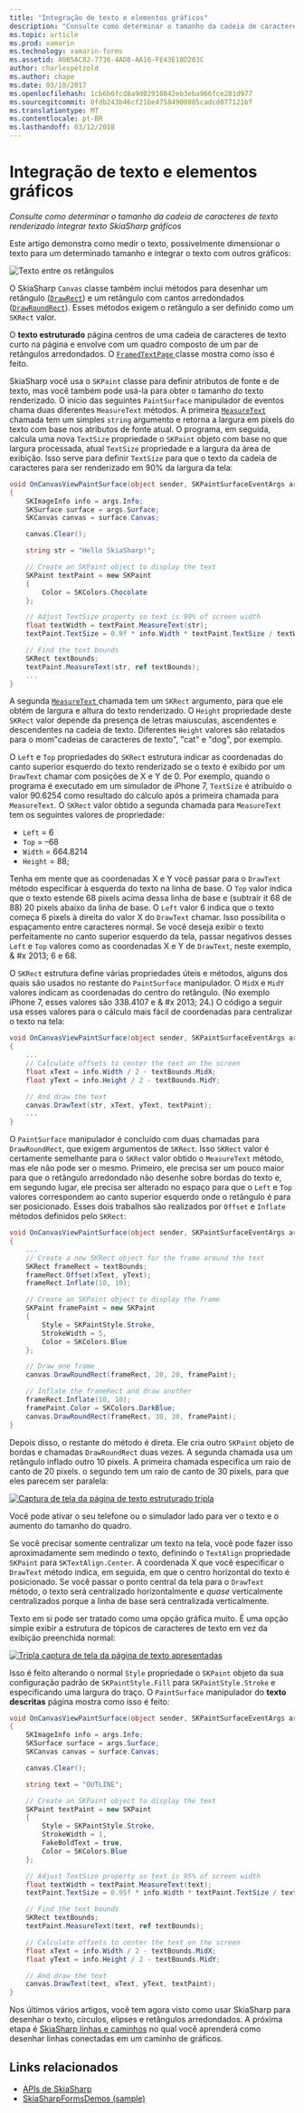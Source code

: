 ```yaml
---
title: "Integração de texto e elementos gráficos"
description: "Consulte como determinar o tamanho da cadeia de caracteres de texto renderizado integrar texto SkiaSharp gráficos"
ms.topic: article
ms.prod: xamarin
ms.technology: xamarin-forms
ms.assetid: A0B5AC82-7736-4AD8-AA16-FE43E18D203C
author: charlespetzold
ms.author: chape
ms.date: 03/10/2017
ms.openlocfilehash: 1cb6b6fcd8a9d02910842eb3eba966fce281d977
ms.sourcegitcommit: 0fdb243b46cf21be47584900805cadcd077121bf
ms.translationtype: MT
ms.contentlocale: pt-BR
ms.lasthandoff: 03/12/2018
---
```

# <a name="integrating-text-and-graphics"></a>Integração de texto e elementos gráficos

_Consulte como determinar o tamanho da cadeia de caracteres de texto renderizado integrar texto SkiaSharp gráficos_

Este artigo demonstra como medir o texto, possivelmente dimensionar o texto para um determinado tamanho e integrar o texto com outros gráficos:

![](text-images/textandgraphicsexample.png "Texto entre os retângulos")

O SkiaSharp `Canvas` classe também inclui métodos para desenhar um retângulo ([`DrawRect`](https://developer.xamarin.com/api/member/SkiaSharp.SKCanvas.DrawRect/p/SkiaSharp.SKRect/SkiaSharp.SKPaint/)) e um retângulo com cantos arredondados ([`DrawRoundRect`](https://developer.xamarin.com/api/member/SkiaSharp.SKCanvas.DrawRoundRect/p/SkiaSharp.SKRect/System.Single/System.Single/SkiaSharp.SKPaint/)). Esses métodos exigem o retângulo a ser definido como um `SKRect` valor.

O **texto estruturado** página centros de uma cadeia de caracteres de texto curto na página e envolve com um quadro composto de um par de retângulos arredondados. O [ `FramedTextPage` ](https://github.com/xamarin/xamarin-forms-samples/blob/master/SkiaSharpForms/SkiaSharpFormsDemos/SkiaSharpFormsDemos/SkiaSharpFormsDemos/Basics/FramedTextPage.cs) classe mostra como isso é feito.

SkiaSharp você usa o `SKPaint` classe para definir atributos de fonte e de texto, mas você também pode usá-la para obter o tamanho do texto renderizado. O início das seguintes `PaintSurface` manipulador de eventos chama duas diferentes `MeasureText` métodos. A primeira [ `MeasureText` ](https://developer.xamarin.com/api/member/SkiaSharp.SKPaint.MeasureText/p/System.String/) chamada tem um simples `string` argumento e retorna a largura em pixels do texto com base nos atributos de fonte atual. O programa, em seguida, calcula uma nova `TextSize` propriedade o `SKPaint` objeto com base no que largura processada, atual `TextSize` propriedade e a largura da área de exibição. Isso serve para definir `TextSize` para que o texto da cadeia de caracteres para ser renderizado em 90% da largura da tela:

```csharp
void OnCanvasViewPaintSurface(object sender, SKPaintSurfaceEventArgs args)
{
    SKImageInfo info = args.Info;
    SKSurface surface = args.Surface;
    SKCanvas canvas = surface.Canvas;

    canvas.Clear();

    string str = "Hello SkiaSharp!";

    // Create an SKPaint object to display the text
    SKPaint textPaint = new SKPaint
    {
        Color = SKColors.Chocolate
    };

    // Adjust TextSize property so text is 90% of screen width
    float textWidth = textPaint.MeasureText(str);
    textPaint.TextSize = 0.9f * info.Width * textPaint.TextSize / textWidth;

    // Find the text bounds
    SKRect textBounds;
    textPaint.MeasureText(str, ref textBounds);
    ...
}
```

A segunda [ `MeasureText` ](https://developer.xamarin.com/api/member/SkiaSharp.SKPaint.MeasureText/p/System.String/SkiaSharp.SKRect@/) chamada tem um `SKRect` argumento, para que ele obtém de largura e altura do texto renderizado. O `Height` propriedade deste `SKRect` valor depende da presença de letras maiusculas, ascendentes e descendentes na cadeia de texto. Diferentes `Height` valores são relatados para o mom"cadeias de caracteres de texto", "cat" e "dog", por exemplo.

O `Left` e `Top` propriedades do `SKRect` estrutura indicar as coordenadas do canto superior esquerdo do texto renderizado se o texto é exibido por um `DrawText` chamar com posições de X e Y de 0. Por exemplo, quando o programa é executado em um simulador de iPhone 7, `TextSize` é atribuído o valor 90.6254 como resultado do cálculo após a primeira chamada para `MeasureText`. O `SKRect` valor obtido a segunda chamada para `MeasureText` tem os seguintes valores de propriedade:

- `Left` = 6
- `Top` = &#x2013;68
- `Width` = 664.8214
- `Height` = 88;

Tenha em mente que as coordenadas X e Y você passar para o `DrawText` método especificar à esquerda do texto na linha de base. O `Top` valor indica que o texto estende 68 pixels acima dessa linha de base e (subtrair it 68 de 88) 20 pixels abaixo da linha de base. O `Left` valor 6 indica que o texto começa 6 pixels à direita do valor X do `DrawText` chamar. Isso possibilita o espaçamento entre caracteres normal. Se você deseja exibir o texto perfeitamente no canto superior esquerdo da tela, passar negativos desses `Left` e `Top` valores como as coordenadas X e Y de `DrawText`, neste exemplo, & #x 2013; 6 e 68.

O `SKRect` estrutura define várias propriedades úteis e métodos, alguns dos quais são usados no restante do `PaintSurface` manipulador. O `MidX` e `MidY` valores indicam as coordenadas do centro do retângulo. (No exemplo iPhone 7, esses valores são 338.4107 e & #x 2013; 24.) O código a seguir usa esses valores para o cálculo mais fácil de coordenadas para centralizar o texto na tela:

```csharp
void OnCanvasViewPaintSurface(object sender, SKPaintSurfaceEventArgs args)
{
    ...
    // Calculate offsets to center the text on the screen
    float xText = info.Width / 2 - textBounds.MidX;
    float yText = info.Height / 2 - textBounds.MidY;

    // And draw the text
    canvas.DrawText(str, xText, yText, textPaint);
    ...
}
```

O `PaintSurface` manipulador é concluído com duas chamadas para `DrawRoundRect`, que exigem argumentos de `SKRect`. Isso `SKRect` valor é certamente semelhante para o `SKRect` valor obtido o `MeasureText` método, mas ele não pode ser o mesmo. Primeiro, ele precisa ser um pouco maior para que o retângulo arredondado não desenhe sobre bordas do texto e, em segundo lugar, ele precisa ser alterado no espaço para que o `Left` e `Top` valores correspondem ao canto superior esquerdo onde o retângulo é para ser posicionado. Esses dois trabalhos são realizados por `Offset` e `Inflate` métodos definidos pelo `SKRect`:

```csharp
void OnCanvasViewPaintSurface(object sender, SKPaintSurfaceEventArgs args)
{
    ...
    // Create a new SKRect object for the frame around the text
    SKRect frameRect = textBounds;
    frameRect.Offset(xText, yText);
    frameRect.Inflate(10, 10);

    // Create an SKPaint object to display the frame
    SKPaint framePaint = new SKPaint
    {
        Style = SKPaintStyle.Stroke,
        StrokeWidth = 5,
        Color = SKColors.Blue
    };

    // Draw one frame
    canvas.DrawRoundRect(frameRect, 20, 20, framePaint);

    // Inflate the frameRect and draw another
    frameRect.Inflate(10, 10);
    framePaint.Color = SKColors.DarkBlue;
    canvas.DrawRoundRect(frameRect, 30, 30, framePaint);
}
```

Depois disso, o restante do método é direta. Ele cria outro `SKPaint` objeto de bordas e chamadas `DrawRoundRect` duas vezes. A segunda chamada usa um retângulo inflado outro 10 pixels. A primeira chamada especifica um raio de canto de 20 pixels. o segundo tem um raio de canto de 30 pixels, para que eles parecem ser paralela:

 [![](text-images/framedtext-small.png "Captura de tela da página de texto estruturado tripla")](text-images/framedtext-large.png#lightbox "tripla captura de tela da página de texto estruturado")

Você pode ativar o seu telefone ou o simulador lado para ver o texto e o aumento do tamanho do quadro.

Se você precisar somente centralizar um texto na tela, você pode fazer isso aproximadamente sem medindo o texto, definindo o `TextAlign` propriedade `SKPaint` para `SKTextAlign.Center`. A coordenada X que você especificar o `DrawText` método indica, em seguida, em que o centro horizontal do texto é posicionado. Se você passar o ponto central da tela para o `DrawText` método, o texto será centralizado horizontalmente e *quase* verticalmente centralizados porque a linha de base será centralizada verticalmente.

Texto em si pode ser tratado como uma opção gráfica muito. É uma opção simple exibir a estrutura de tópicos de caracteres de texto em vez da exibição preenchida normal:

[![](text-images/outlinedtext-small.png "Tripla captura de tela da página de texto apresentadas")](text-images/outlinedtext-large.png#lightbox "tripla captura de tela da página de texto apresentadas")

Isso é feito alterando o normal `Style` propriedade o `SKPaint` objeto da sua configuração padrão de `SKPaintStyle.Fill` para `SKPaintStyle.Stroke` e especificando uma largura do traço. O `PaintSurface` manipulador do **texto descritas** página mostra como isso é feito:

```csharp
void OnCanvasViewPaintSurface(object sender, SKPaintSurfaceEventArgs args)
{
    SKImageInfo info = args.Info;
    SKSurface surface = args.Surface;
    SKCanvas canvas = surface.Canvas;

    canvas.Clear();

    string text = "OUTLINE";

    // Create an SKPaint object to display the text
    SKPaint textPaint = new SKPaint
    {
        Style = SKPaintStyle.Stroke,
        StrokeWidth = 1,
        FakeBoldText = true,
        Color = SKColors.Blue
    };

    // Adjust TextSize property so text is 95% of screen width
    float textWidth = textPaint.MeasureText(text);
    textPaint.TextSize = 0.95f * info.Width * textPaint.TextSize / textWidth;

    // Find the text bounds
    SKRect textBounds;
    textPaint.MeasureText(text, ref textBounds);

    // Calculate offsets to center the text on the screen
    float xText = info.Width / 2 - textBounds.MidX;
    float yText = info.Height / 2 - textBounds.MidY;

    // And draw the text
    canvas.DrawText(text, xText, yText, textPaint);
}
```

 Nos últimos vários artigos, você tem agora visto como usar SkiaSharp para desenhar o texto, círculos, elipses e retângulos arredondados. A próxima etapa é [SkiaSharp linhas e caminhos](~/xamarin-forms/user-interface/graphics/skiasharp/paths/paths.md) no qual você aprenderá como desenhar linhas conectadas em um caminho de gráficos.


## <a name="related-links"></a>Links relacionados

- [APIs de SkiaSharp](https://developer.xamarin.com/api/root/SkiaSharp/)
- [SkiaSharpFormsDemos (sample)](https://developer.xamarin.com/samples/xamarin-forms/SkiaSharpForms/SkiaSharpFormsDemos/)
